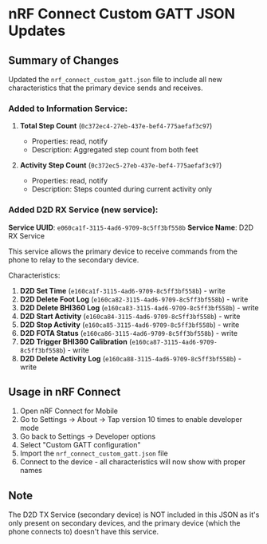 # nRF Connect Custom GATT JSON Updates

## Summary of Changes

Updated the `nrf_connect_custom_gatt.json` file to include all new characteristics that the primary device sends and receives.

### Added to Information Service:

1. **Total Step Count** (`0c372ec4-27eb-437e-bef4-775aefaf3c97`)
   - Properties: read, notify
   - Description: Aggregated step count from both feet

2. **Activity Step Count** (`0c372ec5-27eb-437e-bef4-775aefaf3c97`)
   - Properties: read, notify
   - Description: Steps counted during current activity only

### Added D2D RX Service (new service):

**Service UUID**: `e060ca1f-3115-4ad6-9709-8c5ff3bf558b`
**Service Name**: D2D RX Service

This service allows the primary device to receive commands from the phone to relay to the secondary device.

Characteristics:
1. **D2D Set Time** (`e160ca1f-3115-4ad6-9709-8c5ff3bf558b`) - write
2. **D2D Delete Foot Log** (`e160ca82-3115-4ad6-9709-8c5ff3bf558b`) - write
3. **D2D Delete BHI360 Log** (`e160ca83-3115-4ad6-9709-8c5ff3bf558b`) - write
4. **D2D Start Activity** (`e160ca84-3115-4ad6-9709-8c5ff3bf558b`) - write
5. **D2D Stop Activity** (`e160ca85-3115-4ad6-9709-8c5ff3bf558b`) - write
6. **D2D FOTA Status** (`e160ca86-3115-4ad6-9709-8c5ff3bf558b`) - write
7. **D2D Trigger BHI360 Calibration** (`e160ca87-3115-4ad6-9709-8c5ff3bf558b`) - write
8. **D2D Delete Activity Log** (`e160ca88-3115-4ad6-9709-8c5ff3bf558b`) - write

## Usage in nRF Connect

1. Open nRF Connect for Mobile
2. Go to Settings → About → Tap version 10 times to enable developer mode
3. Go back to Settings → Developer options
4. Select "Custom GATT configuration"
5. Import the `nrf_connect_custom_gatt.json` file
6. Connect to the device - all characteristics will now show with proper names

## Note

The D2D TX Service (secondary device) is NOT included in this JSON as it's only present on secondary devices, and the primary device (which the phone connects to) doesn't have this service.